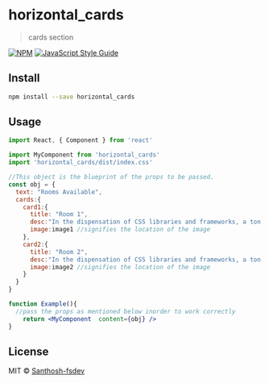 # horizontal_cards

> cards section

[![NPM](https://img.shields.io/npm/v/horizontal_cards.svg)](https://www.npmjs.com/package/horizontal_cards) [![JavaScript Style Guide](https://img.shields.io/badge/code_style-standard-brightgreen.svg)](https://standardjs.com)

## Install

```bash
npm install --save horizontal_cards
```

## Usage

```jsx
import React, { Component } from 'react'

import MyComponent from 'horizontal_cards'
import 'horizontal_cards/dist/index.css'

//This object is the blueprint of the props to be passed.
const obj = {
  text: "Rooms Available",
  cards:{
    card1:{
      title: "Room 1",
      desc:"In the dispensation of CSS libraries and frameworks, a ton of awesome libraries have been built to simplify the work of a developer in the quest to create intuitive interfaces. However, quite a lot of them (Bootstrap, Foundation) impose design decisions that are difficult to undo; they come with predefined",
      image:image1 //signifies the location of the image
    },
    card2:{
      title: "Room 2",
      desc:"In the dispensation of CSS libraries and frameworks, a ton of awesome libraries have been built to simplify the work of a developer in the quest to create intuitive interfaces. However, quite a lot of them (Bootstrap, Foundation) impose design decisions that are difficult to undo; they come with predefined",
      image:image2 //signifies the location of the image
    }
  }
}

function Example(){
  //pass the props as mentioned below inorder to work correctly
    return <MyComponent  content={obj} />
}
```

## License

MIT © [Santhosh-fsdev](https://github.com/Santhosh-fsdev)
